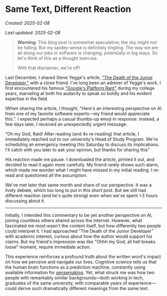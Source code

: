 # Same Text, Different Reaction

*Created: 2025-02-08*

*Last updated: 2025-02-08*

> **Warning**: This blog post is somewhat speculative; the sky might not be falling. But my spidey-sense is definitely tingling. The way we are all doing our jobs in software is changing, potentially in big ways. So let's think of this as a thought exercise.
> 
> With that disclaimer, we're off!

Last December, I shared Steve Yegge's article, ["The Death of the Junior Developer,"](https://sourcegraph.com/blog/the-death-of-the-junior-developer) with a close friend. I've long been an admirer of Yegge's work. I first encountered his famous ["Google's Platform Rant"](https://gist.github.com/chitchcock/1281611) during my college years, marveling at both his audacity to speak so boldly and his evident expertise in the field.

IWhen sharing the article, I thought, "Here's an interesting perspective on AI from one of my favorite software experts—my friend would appreciate this.". I expected perhaps a casual thumbs-up emoji in response. Instead, a few days later, I received an unexpectedly urgent message:

"Oh my God, Rald! After reading (and 4x re-reading) that article, I immediately reached out to our university's Head of Study Program. We're scheduling an emergency meeting this Saturday to discuss its implications. I'll catch with you later to ask your opinion, but thanks for sharing this"

His reaction made me pause. I downloaded the article, printed it out, and decided to read it again more carefully. My friend rarely shows such alarm, which made me wonder what I might have missed in my initial reading. I re-read and questioned all the assumption.

We've met later that same month and share of our perspective. It was a lively debate, which too long to put in this short post. But we still had different reaction (and he's quite strong) even when we've spent >3 hours discussing about it.

***

Initially, I intended this commentary to be yet another perspective on AI, joining countless others shared across the internet. However, what fascinated me most wasn't the content itself, but how differently two people could interpret it. I had approached "The Death of the Junior Developer" with academic interest, curious about how the author would support his claims. But my friend's impression was like "Ohhh my God, all hell breaks loose" moment, require immediate action.

This experience reinforces a profound truth about the written word's impact on how we perceive and navigate our lives. Cognitive science tells us that the human brain functions as a prediction machine, constantly using available information for [sensemaking](https://commoncog.com/good-synthesis-adapting-to-uncertainty/). Yet, what struck me was how two people with remarkably similar backgrounds—both working in tech, graduates of the same university, with comparable years of experience—could derive such dramatically different meanings from the same text.
